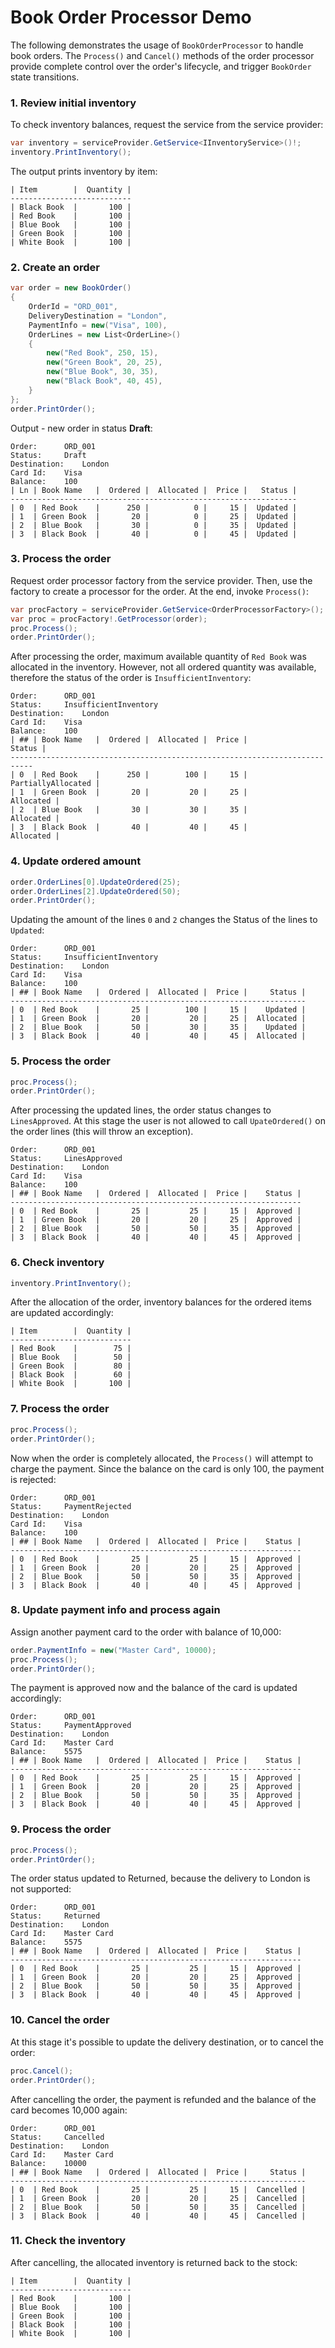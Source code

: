 # Book Order Processor Demo

The following demonstrates the usage of `BookOrderProcessor` to handle book orders.
The `Process()` and `Cancel()` methods of the order processor provide complete control
over the order's lifecycle, and trigger `BookOrder` state transitions.


### 1. Review initial inventory
To check inventory balances, request the service from the service provider:
```csharp
var inventory = serviceProvider.GetService<IInventoryService>()!;
inventory.PrintInventory();
```
The output prints inventory by item:
```text
| Item        |  Quantity |
---------------------------
| Black Book  |       100 |
| Red Book    |       100 |
| Blue Book   |       100 |
| Green Book  |       100 |
| White Book  |       100 |
```

### 2. Create an order
```csharp
var order = new BookOrder()
{
    OrderId = "ORD_001", 
    DeliveryDestination = "London",
    PaymentInfo = new("Visa", 100),
    OrderLines = new List<OrderLine>()
    {
        new("Red Book", 250, 15),
        new("Green Book", 20, 25),
        new("Blue Book", 30, 35),
        new("Black Book", 40, 45),
    }
};
order.PrintOrder();
```
Output - new order in status **Draft**:
```text
Order:		ORD_001
Status:		Draft
Destination:	London
Card Id:	Visa
Balance:	100
| Ln | Book Name   |  Ordered |  Allocated |  Price |   Status |
----------------------------------------------------------------
| 0  | Red Book    |      250 |          0 |     15 |  Updated |
| 1  | Green Book  |       20 |          0 |     25 |  Updated |
| 2  | Blue Book   |       30 |          0 |     35 |  Updated |
| 3  | Black Book  |       40 |          0 |     45 |  Updated |
```


### 3. Process the order
Request order processor factory from the service provider. Then, use the factory
to create a processor for the order. At the end, invoke `Process()`:
```csharp
var procFactory = serviceProvider.GetService<OrderProcessorFactory>();
var proc = procFactory!.GetProcessor(order);
proc.Process();
order.PrintOrder();
```
After processing the order, maximum available quantity of `Red Book` was allocated
in the inventory. However, not all ordered quantity was available, therefore
the status of the order is `InsufficientInventory`:
```text
Order:		ORD_001
Status:		InsufficientInventory
Destination:	London
Card Id:	Visa
Balance:	100
| ## | Book Name   |  Ordered |  Allocated |  Price |              Status |
---------------------------------------------------------------------------
| 0  | Red Book    |      250 |        100 |     15 |  PartiallyAllocated |
| 1  | Green Book  |       20 |         20 |     25 |           Allocated |
| 2  | Blue Book   |       30 |         30 |     35 |           Allocated |
| 3  | Black Book  |       40 |         40 |     45 |           Allocated |
```

### 4. Update ordered amount
```csharp
order.OrderLines[0].UpdateOrdered(25);
order.OrderLines[2].UpdateOrdered(50);
order.PrintOrder();
```
Updating the amount of the lines `0` and `2` changes the Status of the lines to `Updated`:
```
Order:		ORD_001
Status:		InsufficientInventory
Destination:	London
Card Id:	Visa
Balance:	100
| ## | Book Name   |  Ordered |  Allocated |  Price |     Status |
------------------------------------------------------------------
| 0  | Red Book    |       25 |        100 |     15 |    Updated |
| 1  | Green Book  |       20 |         20 |     25 |  Allocated |
| 2  | Blue Book   |       50 |         30 |     35 |    Updated |
| 3  | Black Book  |       40 |         40 |     45 |  Allocated |
```

### 5. Process the order
```csharp
proc.Process();
order.PrintOrder();
```
After processing the updated lines, the order status changes to `LinesApproved`.
At this stage the user is not allowed to call `UpateOrdered()` on the order lines
(this will throw an exception).
```
Order:		ORD_001
Status:		LinesApproved
Destination:	London
Card Id:	Visa
Balance:	100
| ## | Book Name   |  Ordered |  Allocated |  Price |    Status |
-----------------------------------------------------------------
| 0  | Red Book    |       25 |         25 |     15 |  Approved |
| 1  | Green Book  |       20 |         20 |     25 |  Approved |
| 2  | Blue Book   |       50 |         50 |     35 |  Approved |
| 3  | Black Book  |       40 |         40 |     45 |  Approved |
```

### 6. Check inventory
```csharp
inventory.PrintInventory();
```
After the allocation of the order, inventory balances for the ordered items are updated accordingly:
```
| Item        |  Quantity |
---------------------------
| Red Book    |        75 |
| Blue Book   |        50 |
| Green Book  |        80 |
| Black Book  |        60 |
| White Book  |       100 |
```


### 7. Process the order
```csharp
proc.Process();
order.PrintOrder();
```
Now when the order is completely allocated, the `Process()` will attempt to charge the payment.
Since the balance on the card is only 100, the payment is rejected:
```
Order:		ORD_001
Status:		PaymentRejected
Destination:	London
Card Id:	Visa
Balance:	100
| ## | Book Name   |  Ordered |  Allocated |  Price |    Status |
-----------------------------------------------------------------
| 0  | Red Book    |       25 |         25 |     15 |  Approved |
| 1  | Green Book  |       20 |         20 |     25 |  Approved |
| 2  | Blue Book   |       50 |         50 |     35 |  Approved |
| 3  | Black Book  |       40 |         40 |     45 |  Approved |
```


### 8. Update payment info and process again
Assign another payment card to the order with balance of 10,000:
```csharp
order.PaymentInfo = new("Master Card", 10000);
proc.Process();
order.PrintOrder();
```
The payment is approved now and the balance of the card is updated accordingly:
```
Order:		ORD_001
Status:		PaymentApproved
Destination:	London
Card Id:	Master Card
Balance:	5575
| ## | Book Name   |  Ordered |  Allocated |  Price |    Status |
-----------------------------------------------------------------
| 0  | Red Book    |       25 |         25 |     15 |  Approved |
| 1  | Green Book  |       20 |         20 |     25 |  Approved |
| 2  | Blue Book   |       50 |         50 |     35 |  Approved |
| 3  | Black Book  |       40 |         40 |     45 |  Approved |
```

### 9. Process the order
```csharp
proc.Process();
order.PrintOrder();
```
The order status updated to Returned, because the delivery to London is not supported:
```
Order:		ORD_001
Status:		Returned
Destination:	London
Card Id:	Master Card
Balance:	5575
| ## | Book Name   |  Ordered |  Allocated |  Price |    Status |
-----------------------------------------------------------------
| 0  | Red Book    |       25 |         25 |     15 |  Approved |
| 1  | Green Book  |       20 |         20 |     25 |  Approved |
| 2  | Blue Book   |       50 |         50 |     35 |  Approved |
| 3  | Black Book  |       40 |         40 |     45 |  Approved |
```


### 10. Cancel the order
At this stage it's possible to update the delivery destination, or to cancel the order:
```csharp
proc.Cancel();
order.PrintOrder();
```
After cancelling the order, the payment is refunded and the balance of the card becomes 10,000 again:
```
Order:		ORD_001
Status:		Cancelled
Destination:	London
Card Id:	Master Card
Balance:	10000
| ## | Book Name   |  Ordered |  Allocated |  Price |     Status |
------------------------------------------------------------------
| 0  | Red Book    |       25 |         25 |     15 |  Cancelled |
| 1  | Green Book  |       20 |         20 |     25 |  Cancelled |
| 2  | Blue Book   |       50 |         50 |     35 |  Cancelled |
| 3  | Black Book  |       40 |         40 |     45 |  Cancelled |
```

### 11. Check the inventory
After cancelling, the allocated inventory is returned back to the stock:
```
| Item        |  Quantity |
---------------------------
| Red Book    |       100 |
| Blue Book   |       100 |
| Green Book  |       100 |
| Black Book  |       100 |
| White Book  |       100 |
```

